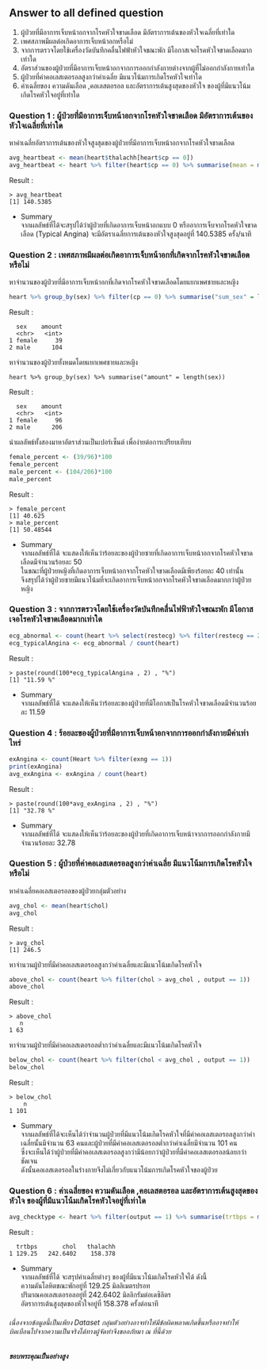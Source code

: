 ## Answer to all defined question
1. ผู้ป่วยที่มีอาการเจ็บหน้าอกจากโรคหัวใจขาดเลือด มีอัตราการเต้นของหัวใจเฉลี่ยที่เท่าใด
2. เพศสภาพมีผลต่อเกิดอาการเจ็บหน้าอกหรือไม่
3. จากการตรวจโดยใช้เครื่องวัดบันทึกคลื่นไฟฟ้าหัวใจขณะพัก มีโอกาสเจอโรคหัวใจขาดเลือดมากเท่าใด
4. อัตราส่วนของผู้ป่วยที่มีอาการเจ็บหน้าอกจากการออกกำลังกายต่างจากผู้ที่ไม่ออกกำลังกายเท่าใด
5. ผู้ป่วยที่ค่าคอเลสเตอรอลสูงกว่าค่าเฉลี่ย มีแนวโน้มการเกิดโรคหัวใจเท่าใด
6. ค่าเฉลี่ยของ ความดันเลือด ,คอเลสตอรอล และอัตราการเต้นสูงสุดของหัวใจ ของผู้ที่มีแนวโน้มเกิดโรคหัวใจอยู่ที่เท่าใด

### Question 1 : ผู้ป่วยที่มีอาการเจ็บหน้าอกจากโรคหัวใจขาดเลือด มีอัตราการเต้นของหัวใจเฉลี่ยที่เท่าใด
หาค่าเฉลี่ยอัตราการเต้นของหัวใจสูงสุดของผู้ป่วยที่มีอาการเจ็บหน้าอกจากโรคหัวใจขาดเลือด
```r
avg_heartbeat <- mean(heart$thalachh[heart$cp == 0])
avg_heartbeat <- heart %>% filter(heart$cp == 0) %>% summarise(mean = mean(thalachh))
```
Result :
```
> avg_heartbeat
[1] 140.5385
```
* Summary</br>
 จากผลลัพธ์ที่ได้จะสรุปได้ว่าผู้ป่วยที่เกิดอาการเจ็บหน้าอกแบบ 0 หรืออาการเจ็บจากโรคหัวใจขาดเลือด (Typical Angina) จะมีอัตราเฉลี่ยการเต้นของหัวใจสูงสุดอยู่ที่ 140.5385 ครั้ง/นาที
### Question 2 : เพศสภาพมีผลต่อเกิดอาการเจ็บหน้าอกที่เกิดจากโรคหัวใจขาดเลือดหรือไม่
หาจำนวนของผู้ป่วยที่มีอาการเจ็บหน้าอกที่เกิดจากโรคหัวใจขาดเลือดโดยแยกเพศชายและหญิง
```r
heart %>% group_by(sex) %>% filter(cp == 0) %>% summarise("sum_sex" = length(sex))
```
Result :
```
  sex    amount
  <chr>   <int>
1 female     39
2 male      104
```
หาจำนวนของผู้ป่วยทั้งหมดโดยแยกเพศชายและหญิง
```
heart %>% group_by(sex) %>% summarise("amount" = length(sex))
```
Result :
```
  sex    amount
  <chr>   <int>
1 female     96
2 male      206
```
นำผลลัพธ์ทั้งสองมาหาอัตราส่วนเป็นเปอร์เซ็นต์ เพื่อง่ายต่อการเปรียบเทียบ
```r
female_percent <- (39/96)*100
female_percent
male_percent <- (104/206)*100
male_percent
```
Result :
```
> female_percent
[1] 40.625
> male_percent
[1] 50.48544
```
* Summary </br>
จากผลลัพธ์ที่ได้ จะแสดงให้เห็นว่าร้อยละของผู้ป่วยชายที่เกิดอาการเจ็บหน้าอกจากโรคหัวใจขาดเลือดมีจำนวนร้อยละ 50  </br>
ในขณะที่ผู้ป่วยหญิงที่เกิดอาการเจ็บหน้าอกจากโรคหัวใจขาดเลือดมีเพียงร้อยละ 40 เท่านั้น </br>
จึงสรุปได้ว่าผู้ป่วยชายมีแนวโน้มที่จะเกิดอาการเจ็บหน้าอกจากโรคหัวใจขาดเลือดมากกว่าผู้ป่วยหญิง
### Question 3 : จากการตรวจโดยใช้เครื่องวัดบันทึกคลื่นไฟฟ้าหัวใจขณะพัก มีโอกาสเจอโรคหัวใจขาดเลือดมากเท่าใด
```r
ecg_abnormal <- count(heart %>% select(restecg) %>% filter(restecg == 2 | restecg == 1 & heart$cp == 1))
ecg_typicalAngina <- ecg_abnormal / count(heart)
```
Result :
```
> paste(round(100*ecg_typicalAngina , 2) , "%")
[1] "11.59 %"
```
* Summary </br>
จากผลลัพธ์ที่ได้ จะแสดงให้เห็นว่าร้อยละของผู้ป่วยที่มีโอกาสเป็นโรคหัวใจขาดเลือดมีจำนวนร้อยละ 11.59  </br>

### Question 4 : ร้อยละของผู้ป่วยที่มีอาการเจ็บหน้าอกจากการออกกำลังกายมีค่าเท่าไหร่
```r
exAngina <- count(Heart %>% filter(exng == 1))
print(exAngina)
avg_exAngina <- exAngina / count(heart)
```
Result :
```
> paste(round(100*avg_exAngina , 2) , "%")
[1] "32.78 %"
```
* Summary </br>
จากผลลัพธ์ที่ได้ จะแสดงให้เห็นว่าร้อยละของผู้ป่วยที่เกิดอาการเจ็บหน้าจากการออกกำลังกายมีจำนวนร้อยละ 32.78  </br>

### Question 5 : ผู้ป่วยที่ค่าคอเลสเตอรอลสูงกว่าค่าเฉลี่ย มีแนวโน้มการเกิดโรคหัวใจหรือไม่
หาค่าเฉลี่ยคอเลสเตอรอลของผู้ป่วยกลุ่มตัวอย่าง
```r
avg_chol <- mean(heart$chol)
avg_chol
```
Result : 
```
> avg_chol
[1] 246.5
```
หาจำนวนผู้ป่วยที่มีค่าคอเลสเตอรอลสูงกว่าค่าเฉลี่ยและมีแนวโน้มเกิดโรคหัวใจ
```r
above_chol <- count(heart %>% filter(chol > avg_chol , output == 1))
above_chol
```
Result : 
```
> above_chol
   n
1 63
```
หาจำนวนผู้ป่วยที่มีค่าคอเลสเตอรอลต่ำกว่าค่าเฉลี่ยและมีแนวโน้มเกิดโรคหัวใจ
```r
below_chol <- count(heart %>% filter(chol < avg_chol , output == 1))
below_chol
```
Result : 
```
> below_chol
    n
1 101
```
* Summary </br>
จากผลลัพธ์ที่ได้จะเห็นได้ว่าจำนวนผู้ป่วยที่มีแนวโน้มเกิดโรคหัวใจที่มีค่าคอเลสเตอรอลสูงกว่าค่าเฉลี่ยนั้นมีจำนวน 63 คนและผู้ป่วยที่มีค่าคอเลสเตอรอลต่ำกว่าค่าเฉลี่ยมีจำนวน 101 คน </br>
ซึ่งจะเห็นได้ว่าผู้ป่วยที่มีค่าคอเลสเตอรอลสูงกว่ามีน้อยกว่าผู้ป่วยที่มีค่าคอเลสเตอรอลน้อยกว่าชัดเจน </br>
ดังนั้นคอเลสเตอรอลในร่างกายจึงไม่เกี่ยวกับแนวโน้มการเกิดโรคหัวใจของผู้ป่วย
### Question 6 : ค่าเฉลี่ยของ ความดันเลือด ,คอเลสตอรอล และอัตราการเต้นสูงสุดของหัวใจ ของผู้ที่มีแนวโน้มเกิดโรคหัวใจอยู่ที่เท่าใด
```r
avg_checktype <- heart %>% filter(output == 1) %>% summarise(trtbps = mean(trtbps) , chol = mean(chol) , fbs = mean(fbs))
```
Result :
```
  trtbps       chol   thalachh
1 129.25   242.6402    158.378
```
* Summary </br>
จากผลลัพธ์ที่ได้ จะสรุปค่าเฉลี่ยต่างๆ ของผู้ที่มีแนวโน้มเกิดโรคหัวใจได้ ดังนี้ </br>
ความดันโลหิตขณะพักอยู่ที่   129.25 มิลลิเมตรปรอท </br>
ปริมาณคอเลสเตอรอลอยู่ที่   242.6402 มิลลิกรัมต่อเดซิลิตร</br>
อัตราการเต้นสูงสุดของหัวใจอยู่ที่   158.378 ครั้งต่อนาที

###### เนื่องจากข้อมูลนี้เป็นเพียง Dataset กลุ่มตัวอย่างอาจทำให้มีข้อผิดพลาดเกิดขึ้นหรืออาจทำให้บิดเบือนไปจากความเป็นจริงได้ทางผู้จัดทำจึงขออภัยมา ณ ที่นี้ด้วย
##### ขอบพระคุณเป็นอย่างสูง
